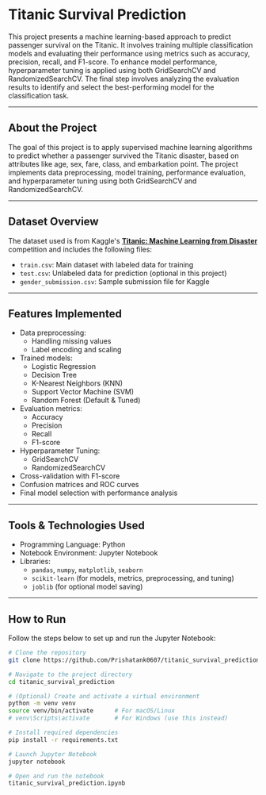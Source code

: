 # Titanic Survival Prediction

This project presents a machine learning-based approach to predict passenger survival on the Titanic. It involves training multiple classification models and evaluating their performance using metrics such as accuracy, precision, recall, and F1-score. To enhance model performance, hyperparameter tuning is applied using both GridSearchCV and RandomizedSearchCV. The final step involves analyzing the evaluation results to identify and select the best-performing model for the classification task.

---

## About the Project

The goal of this project is to apply supervised machine learning algorithms to predict whether a passenger survived the Titanic disaster, based on attributes like age, sex, fare, class, and embarkation point. The project implements data preprocessing, model training, performance evaluation, and hyperparameter tuning using both GridSearchCV and RandomizedSearchCV.

---

## Dataset Overview

The dataset used is from Kaggle's **[Titanic: Machine Learning from Disaster](https://www.kaggle.com/competitions/titanic)** competition and includes the following files:

- `train.csv`: Main dataset with labeled data for training
- `test.csv`: Unlabeled data for prediction (optional in this project)
- `gender_submission.csv`: Sample submission file for Kaggle

---

## Features Implemented

- Data preprocessing:
  - Handling missing values
  - Label encoding and scaling
- Trained models:
  - Logistic Regression
  - Decision Tree
  - K-Nearest Neighbors (KNN)
  - Support Vector Machine (SVM)
  - Random Forest (Default & Tuned)
- Evaluation metrics:
  - Accuracy
  - Precision
  - Recall
  - F1-score
- Hyperparameter Tuning:
  - GridSearchCV
  - RandomizedSearchCV
- Cross-validation with F1-score
- Confusion matrices and ROC curves
- Final model selection with performance analysis

---

## Tools & Technologies Used

- Programming Language: Python
- Notebook Environment: Jupyter Notebook
- Libraries:
  - `pandas`, `numpy`, `matplotlib`, `seaborn`
  - `scikit-learn` (for models, metrics, preprocessing, and tuning)
  - `joblib` (for optional model saving)

---

## How to Run

Follow the steps below to set up and run the Jupyter Notebook:

```bash
# Clone the repository
git clone https://github.com/Prishatank0607/titanic_survival_prediction.git

# Navigate to the project directory
cd titanic_survival_prediction

# (Optional) Create and activate a virtual environment
python -m venv venv
source venv/bin/activate      # For macOS/Linux
# venv\Scripts\activate       # For Windows (use this instead)

# Install required dependencies
pip install -r requirements.txt

# Launch Jupyter Notebook
jupyter notebook

# Open and run the notebook
titanic_survival_prediction.ipynb
